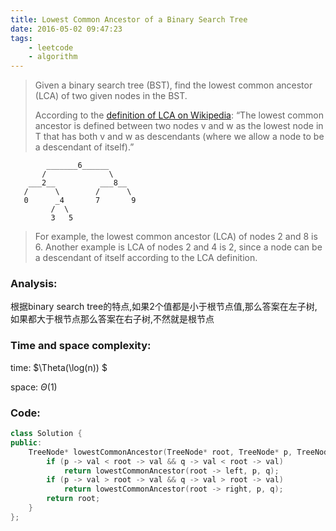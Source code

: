 ```yaml
---
title: Lowest Common Ancestor of a Binary Search Tree
date: 2016-05-02 09:47:23
tags: 
    - leetcode
    - algorithm
---
```

>
>Given a binary search tree (BST), find the lowest common ancestor (LCA) of two given nodes in the BST.
>
>According to the [definition of LCA on Wikipedia](https://en.wikipedia.org/wiki/Lowest_common_ancestor): “The lowest common ancestor is defined between two nodes v and w as the lowest node in T that has both v and w as descendants (where we allow a node to be a descendant of itself).”
```
        _______6______
       /              \
    ___2__          ___8__
   /      \        /      \
   0      _4       7       9
         /  \
         3   5
```
>For example, the lowest common ancestor (LCA) of nodes 2 and 8 is 6. Another example is LCA of nodes 2 and 4 is 2, since a node can be a descendant of itself according to the LCA definition.
>

### Analysis:
根据binary search tree的特点,如果2个值都是小于根节点值,那么答案在左子树,如果都大于根节点那么答案在右子树,不然就是根节点
### Time and space complexity:
time: $\Theta(\log(n)) $

space: $\Theta (1)$
### Code:
```cpp
class Solution {
public:
    TreeNode* lowestCommonAncestor(TreeNode* root, TreeNode* p, TreeNode* q) {
        if (p -> val < root -> val && q -> val < root -> val)
            return lowestCommonAncestor(root -> left, p, q);
        if (p -> val > root -> val && q -> val > root -> val)
            return lowestCommonAncestor(root -> right, p, q);
        return root;
    }
};
```